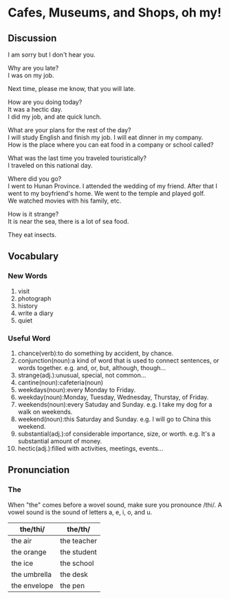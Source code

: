 # Cafes, Museums, and Shops, oh my!
## Discussion
I am sorry but I don't hear you.

Why are you late?  
I was on my job.  

Next time, please me know, that you will late.  

How are you doing today?  
It was a hectic day.  
I did my job, and ate quick lunch.

What are your plans for the rest of the day?  
I will study English and finish my job. I will eat dinner in my company.   
How is the place where you can eat food in a company or school called?  

What was the last time you traveled touristically?  
I traveled on this national day.  

Where did you go?  
I went to Hunan Province. I attended the wedding of my friend. After that I went to my boyfriend's home. We went to the temple and played golf.    
We watched movies with his family, etc.    

How is it strange?  
It is near the sea, there is a lot of sea food.  

They eat insects.  

## Vocabulary
### New Words
1. visit
1. photograph
1. history
1. write a diary
1. quiet

### Useful Word
1. chance(verb):to do something by accident, by chance.
1. conjunction(noun):a kind of word that is used to connect sentences, or words together. e.g. and, or, but, although, though...
1. strange(adj.):unusual, special, not common...
1. cantine(noun):cafeteria(noun)
1. weekdays(noun):every Monday to Friday.
1. weekday(noun):Monday, Tuesday, Wednesday, Thurstay, of Friday.
1. weekends(noun):every Satuday and Sunday. e.g. I take my dog for a walk on weekends.
1. weekend(noun):this Saturday and Sunday. e.g. I will go to China this weekend.
1. substantial(adj.):of considerable importance, size, or worth.  e.g. It's a substantial amount of money.
1. hectic(adj.):filled with activities, meetings, events...

## Pronunciation
### The
When "the" comes before a wovel sound, make sure you pronounce /thi/. 
A vowel sound is the sound of letters a, e, i, o, and u.  

| the/thi/ | the/th/
| --- | ---
| the air | the teacher
| the orange | the student
| the ice | the school
| the umbrella | the desk
| the envelope | the pen
